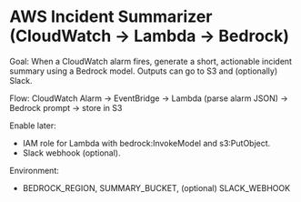 # AWS Incident Summarizer (CloudWatch → Lambda → Bedrock)

Goal: When a CloudWatch alarm fires, generate a short, actionable incident summary using a Bedrock model.
Outputs can go to S3 and (optionally) Slack.

Flow:
CloudWatch Alarm → EventBridge → Lambda (parse alarm JSON) → Bedrock prompt → store in S3

Enable later:
- IAM role for Lambda with bedrock:InvokeModel and s3:PutObject.
- Slack webhook (optional).

Environment:
- BEDROCK_REGION, SUMMARY_BUCKET, (optional) SLACK_WEBHOOK
